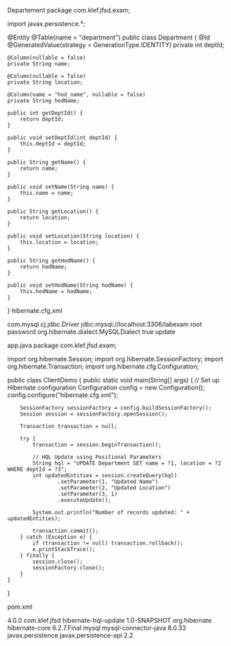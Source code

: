 Departement
package com.klef.jfsd.exam;

import javax.persistence.*;

@Entity
@Table(name = "department")
public class Department {
    @Id
    @GeneratedValue(strategy = GenerationType.IDENTITY)
    private int deptId;

    @Column(nullable = false)
    private String name;

    @Column(nullable = false)
    private String location;

    @Column(name = "hod_name", nullable = false)
    private String hodName;

    public int getDeptId() {
        return deptId;
    }

    public void setDeptId(int deptId) {
        this.deptId = deptId;
    }

    public String getName() {
        return name;
    }

    public void setName(String name) {
        this.name = name;
    }

    public String getLocation() {
        return location;
    }

    public void setLocation(String location) {
        this.location = location;
    }

    public String getHodName() {
        return hodName;
    }

    public void setHodName(String hodName) {
        this.hodName = hodName;
    }
}
hibernate.cfg,xml

<!DOCTYPE hibernate-configuration PUBLIC
        "-//Hibernate/Hibernate Configuration DTD 3.0//EN"
        "http://hibernate.sourceforge.net/hibernate-configuration-3.0.dtd">
<hibernate-configuration>
    <session-factory>
        <property name="hibernate.connection.driver_class">com.mysql.cj.jdbc.Driver</property>
        <property name="hibernate.connection.url">jdbc:mysql://localhost:3306/labexam</property>
        <property name="hibernate.connection.username">root</property>
        <property name="hibernate.connection.password">password</property>
        <property name="hibernate.dialect">org.hibernate.dialect.MySQLDialect</property>
        <property name="hibernate.show_sql">true</property>
        <property name="hibernate.hbm2ddl.auto">update</property>
        <mapping class="com.klef.jfsd.exam.Department" />
    </session-factory>
</hibernate-configuration>




app.java
package com.klef.jfsd.exam;

import org.hibernate.Session;
import org.hibernate.SessionFactory;
import org.hibernate.Transaction;
import org.hibernate.cfg.Configuration;

public class ClientDemo {
    public static void main(String[] args) {
        // Set up Hibernate configuration
        Configuration config = new Configuration();
        config.configure("hibernate.cfg.xml");

        SessionFactory sessionFactory = config.buildSessionFactory();
        Session session = sessionFactory.openSession();

        Transaction transaction = null;

        try {
            transaction = session.beginTransaction();

            // HQL Update using Positional Parameters
            String hql = "UPDATE Department SET name = ?1, location = ?2 WHERE deptId = ?3";
            int updatedEntities = session.createQuery(hql)
                    .setParameter(1, "Updated Name")
                    .setParameter(2, "Updated Location")
                    .setParameter(3, 1)
                    .executeUpdate();

            System.out.println("Number of records updated: " + updatedEntities);

            transaction.commit();
        } catch (Exception e) {
            if (transaction != null) transaction.rollback();
            e.printStackTrace();
        } finally {
            session.close();
            sessionFactory.close();
        }
    }
}

pom.xml

<project xmlns="http://maven.apache.org/POM/4.0.0" xmlns:xsi="http://www.w3.org/2001/XMLSchema-instance" xsi:schemaLocation="http://maven.apache.org/POM/4.0.0 http://maven.apache.org/xsd/maven-4.0.0.xsd">
    <modelVersion>4.0.0</modelVersion>
    <groupId>com.klef.jfsd</groupId>
    <artifactId>hibernate-hql-update</artifactId>
    <version>1.0-SNAPSHOT</version>
    <dependencies>
        <dependency>
            <groupId>org.hibernate</groupId>
            <artifactId>hibernate-core</artifactId>
            <version>6.2.7.Final</version>
        </dependency>
        <dependency>
            <groupId>mysql</groupId>
            <artifactId>mysql-connector-java</artifactId>
            <version>8.0.33</version>
        </dependency>
        <dependency>
            <groupId>javax.persistence</groupId>
            <artifactId>javax.persistence-api</artifactId>
            <version>2.2</version>
        </dependency>
    </dependencies>
</project>

